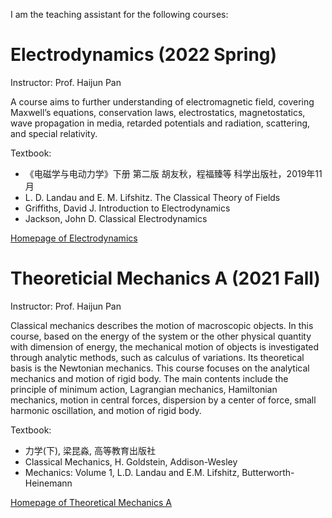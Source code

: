 I am the teaching assistant for the following courses:

# Electrodynamics (2022 Spring)

Instructor: Prof. Haijun Pan

A course aims to further understanding of electromagnetic field, covering Maxwell’s equations, conservation laws, electrostatics, magnetostatics, wave propagation in media, retarded potentials and radiation, scattering, and special relativity.

Textbook:

- 《电磁学与电动力学》下册 第二版 胡友秋，程福臻等 科学出版社，2019年11月
- L. D. Landau and E. M. Lifshitz. The Classical Theory of Fields
- Griffiths, David J. Introduction to Electrodynamics
- Jackson, John D. Classical Electrodynamics

[Homepage of Electrodynamics](http://staff.ustc.edu.cn/~phj/ED/ED.htm)

# Theoreticial Mechanics A (2021 Fall)

Instructor: Prof. Haijun Pan

Classical mechanics describes the motion of macroscopic objects. In this course, based on the energy of the system or the other physical quantity with dimension of energy, the mechanical motion of objects is investigated through analytic methods, such as calculus of variations. Its theoretical basis is the Newtonian mechanics. This course focuses on the analytical mechanics and motion of rigid body. The main contents include the principle of minimum action, Lagrangian mechanics, Hamiltonian mechanics, motion in central forces, dispersion by a center of force, small harmonic oscillation, and motion of rigid body.

Textbook:

- 力学(下), 梁昆淼, 高等教育出版社
- Classical Mechanics, H. Goldstein, Addison-Wesley
- Mechanics: Volume 1, L.D. Landau and E.M. Lifshitz, Butterworth-Heinemann

[Homepage of Theoretical Mechanics A](http://staff.ustc.edu.cn/~phj/mechanics/mechanics.htm)
